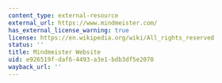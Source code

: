 ```yaml
---
content_type: external-resource
external_url: https://www.mindmeister.com/
has_external_license_warning: true
license: https://en.wikipedia.org/wiki/All_rights_reserved
status: ''
title: Mindmeister Website
uid: e926519f-daf6-4493-a3e1-bdb3df5e2070
wayback_url: ''
---
```

